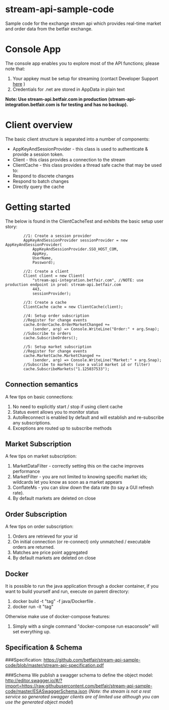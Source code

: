 # stream-api-sample-code
Sample code for the exchange stream api which provides real-time market and order data from the betfair exchange.

# Console App
The console app enables you to explore most of the API functions; please note that:

1. Your appkey must be setup for streaming (contact Developer Support  [here](https://betfair-developer-docs.atlassian.net/wiki/spaces/1smk3cen4v3lu3yomq5qye0ni/pages/2687786/Getting+Started)  )
2. Credentials for .net are stored in AppData in plain text

**Note: Use stream-api.betfair.com in production (stream-api-integration.betfair.com is for testing and has no backup).**

# Client overview
The basic client structure is separated into a number of components:
* AppKeyAndSessionProvider - this class is used to authenticate & provide a session token.
* Client - this class provides a connection to the stream
* ClientCache - this class provides a thread safe cache that may be used to:
 * Respond to discrete changes
 * Respond to batch changes
 * Directly query the cache

# Getting started
The below is found in the ClientCacheTest and exhibits the basic setup user story:

            //1: Create a session provider
            AppKeyAndSessionProvider sessionProvider = new AppKeyAndSessionProvider(
                AppKeyAndSessionProvider.SSO_HOST_COM,
                AppKey,
                UserName,
                Password);

            //2: Create a client
            Client client = new Client(
                "stream-api-integration.betfair.com", //NOTE: use production endpoint in prod: stream-api.betfair.com
                443,
                sessionProvider);

            //3: Create a cache
            ClientCache cache = new ClientCache(client);

            //4: Setup order subscription
            //Register for change events
            cache.OrderCache.OrderMarketChanged += 
                (sender, arg) => Console.WriteLine("Order:" + arg.Snap);
            //Subscribe to orders    
            cache.SubscribeOrders();

            //5: Setup market subscription
            //Register for change events
            cache.MarketCache.MarketChanged += 
                (sender, arg) => Console.WriteLine("Market:" + arg.Snap);
            //Subscribe to markets (use a valid market id or filter)
            cache.SubscribeMarkets("1.125037533");

## Connection semantics
A few tips on basic connections:

1. No need to explicitly start / stop if using client cache
2. Status event allows you to monitor status
3. AutoReconnect is enabled by default and will establish and re-subscribe any subscriptions.
4. Exceptions are routed up to subscribe methods

## Market Subscription
A few tips on market subscription:

1. MarketDataFilter - correctly setting this on the cache improves performance
2. MarketFilter - you are not limited to knowing specific market ids; wildcards let you know as soon as a market appears
3. ConflateMs - you can slow down the data rate (to say a GUI refresh rate).
4. By default markets are deleted on close

## Order Subscription
A few tips on order subscription:

1. Orders are retrieved for your id
2. On initial connection (or re-connect) only unmatched / executable orders are returned.
3. Matches are price point aggregated
4. By default markets are deleted on close

## Docker
It is possible to run the java application through a docker container, if you want to build yourself and run, execute on parent directory:
1. docker build -t "tag" -f java/Dockerfile .
2. docker run -it "tag"

Otherwise make use of docker-compose features:
1. Simply with a single command "docker-compose run esaconsole" will set everything up.

## Specification & Schema
###Specification: 
https://github.com/betfair/stream-api-sample-code/blob/master/stream-api-specification.pdf

###Schema
We publish a swagger schema to define the object model:
http://editor.swagger.io/#/?import=https://raw.githubusercontent.com/betfair/stream-api-sample-code/master/ESASwaggerSchema.json
(_Note: the stream is not a rest service so generated swagger clients are of limited use although you can use the generated object model_)
